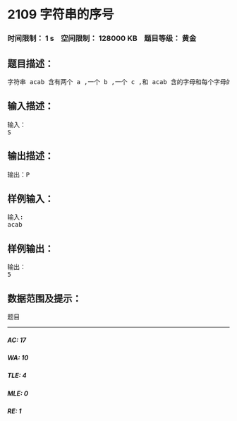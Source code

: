 # 2109 字符串的序号   
### 时间限制： 1 s&nbsp;&nbsp;&nbsp;&nbsp;空间限制： 128000 KB&nbsp;&nbsp;&nbsp;&nbsp;题目等级： 黄金  
## 题目描述：  

<pre>
字符串 acab 含有两个 a ,一个 b ,一个 c ,和 acab 含的字母和每个字母的个数都相等的字符串还有：aacb,baca等，因为他们也是含有两个 a ,一个 b ,一个 c 。所有满足这个性质的字符串按字典顺序排列后，acab 是第 5 个，我们就说 acab 的序号是 5 .再如：ba 的序号是 2,aa 的序号是 1.编程求出给定字符串 S（长度<=100） 的序号 P（保证<=30000）注意：字符串只含小写字母。
</pre>
  
  
## 输入描述：  

<pre>
输入：  
S
</pre>
  
  
## 输出描述：  

<pre>
输出：P
</pre>
  
  
## 样例输入：  

<pre>
输入:   
acab
</pre>
  
  
## 样例输出：  

<pre>
输出：  
5
</pre>
  
  
## 数据范围及提示：  

<pre>
题目
</pre>
  
  
***  

##### AC: 17  
##### WA: 10  
##### TLE: 4  
##### MLE: 0  
##### RE: 1  
